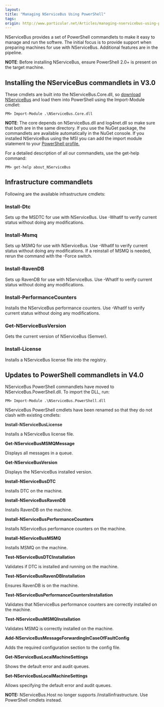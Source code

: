 ```yaml
---
layout:
title: "Managing NServiceBus Using PowerShell"
tags: 
origin: http://www.particular.net/Articles/managing-nservicebus-using-powershell
---
```

NServiceBus provides a set of PowerShell commandlets to make it easy to manage and run the softwre. The initial focus is to provide support when preparing machines for use with NServiceBus. Additional features are in the pipeline.

 **NOTE**: Before installing NServiceBus, ensure PowerShell 2.0+ is present on the target machine.

Installing the NServiceBus commandlets in V3.0
----------------------------------------------

These cmdlets are built into the NServiceBus.Core.dll, so [download NServiceBus](http://particular.net/downloads) and load them into PowerShell using the Import-Module cmdlet:


    PM> Import-Module .\NServiceBus.Core.dll


**NOTE**: The core depends on NServiceBus.dll and log4net.dll so make sure that both are in the same directory. If you use the NuGet package, the commandlets are available automatically in the NuGet console. If you installed NServiceBus using the MSI you can add the import module statement to your [PowerShell profile.](http://www.howtogeek.com/50236/customizing-your-powershell-profile/)

For a detailed description of all our commandlets, use the get-help command:


    PM> get-help about_NServiceBus


Infrastructure commandlets
--------------------------

Following are the available infrastructure cmdlets:

### Install-Dtc

Sets up the MSDTC for use with NServiceBus. Use -WhatIf to verify current status without doing any modifications.

### Install-Msmq

Sets up MSMQ for use with NServiceBus. Use -WhatIf to verify current status without doing any modifications. If a reinstall of MSMQ is needed, rerun the command with the -Force switch.

### Install-RavenDB

Sets up RavenDB for use with NServiceBus. Use -WhatIf to verify current status without doing any modifications.

### Install-PerformanceCounters

Installs the NServiceBus performance counters. Use -WhatIf to verify current status without doing any modifications.

### Get-NServiceBusVersion

Gets the current version of NServiceBus (Semver).

### Install-License

Installs a NServiceBus license file into the registry.

Updates to PowerShell commandlets in V4.0
-----------------------------------------

NServiceBus PowerShell commandlets have moved to NServiceBus.PowerShell.dll. To import the DLL, run:


    PM> Import-Module .\NServiceBus.PowerShell.dll

NServiceBus PowerShell cmdlets have been renamed so that they do not clash with existing cmdlets:

<span style="font-weight: 600;">Install-NServiceBusLicense</span>

Installs a NServiceBus license file.

**Get-NServiceBusMSMQMessage**

Displays all messages in a queue.

**Get-NServiceBusVersion**

Displays the NServiceBus installed version.

**Install-NServiceBusDTC**

Installs DTC on the machine.

**Install-NServiceBusRavenDB**

Installs RavenDB on the machine.

**Install-NServiceBusPerformanceCounters**

Installs NServiceBus performance counters on the machine.

**Install-NServiceBusMSMQ**

Installs MSMQ on the machine.

**Test-NServiceBusDTCInstallation**

Validates if DTC is installed and running on the machine.

**Test-NServiceBusRavenDBInstallation**

Ensures RavenDB is on the machine.

**Test-NServiceBusPerformanceCountersInstallation**

Validates that NServiceBus performance counters are correctly installed on the machine.

**Test-NServiceBusMSMQInstallation**

Validates MSMQ is correctly installed on the machine.

**Add-NServiceBusMessageForwardingInCaseOfFaultConfig**

Adds the required configuration section to the config file.

**Get-NServiceBusLocalMachineSettings**

Shows the default error and audit queues.

**Set-NServiceBusLocalMachineSettings**

Allows specifying the default error and audit queues.

 **NOTE:** NServiceBus.Host no longer supports /installinfrastructure. Use PowerShell cmdlets instead.





